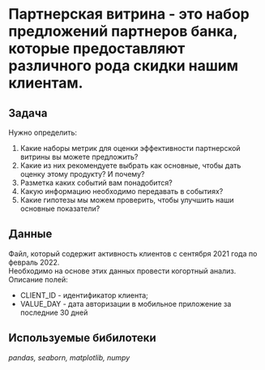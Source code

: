 # Партнерская витрина - это набор предложений партнеров банка, которые предоставляют различного рода скидки нашим клиентам.

## Задача 

Нужно определить:
1. Какие наборы метрик для оценки эффективности партнерской витрины вы можете предложить?  
2. Какие из них рекомендуете выбрать как основные, чтобы дать оценку этому продукту? И почему?  
3. Разметка каких событий вам понадобится?  
4. Какую информацию необходимо передавать в событиях?  
5. Какие гипотезы мы можем проверить, чтобы улучшить наши основные показатели?

## Данные
Файл, который содержит активность клиентов с сентября 2021 года по февраль 2022.  
Необходимо на основе этих данных провести когортный анализ.
Описание полей:
- CLIENT_ID - идентификатор клиента;
- VALUE_DAY - дата авторизации в мобильное приложение за последние 30 дней   

## Используемые бибилотеки

*pandas, seaborn, matplotlib, numpy*
